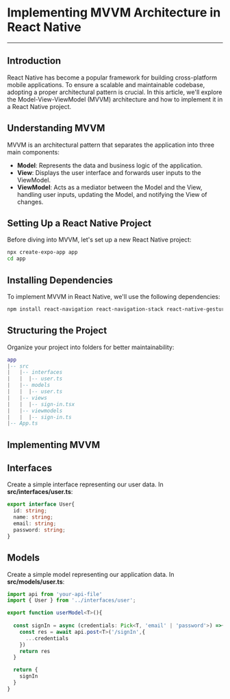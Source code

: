 # Implementing MVVM Architecture in React Native
___

## Introduction

React Native has become a popular framework for building cross-platform mobile applications. To ensure a scalable and maintainable codebase, adopting a proper architectural pattern is crucial. In this article, we'll explore the Model-View-ViewModel (MVVM) architecture and how to implement it in a React Native project.

## Understanding MVVM

MVVM is an architectural pattern that separates the application into three main components:

- **Model**: Represents the data and business logic of the application.
- **View**: Displays the user interface and forwards user inputs to the ViewModel.
- **ViewModel**: Acts as a mediator between the Model and the View, handling user inputs, updating the Model, and notifying the View of changes.

## Setting Up a React Native Project

Before diving into MVVM, let's set up a new React Native project:

```bash
npx create-expo-app app
cd app
```

## Installing Dependencies

To implement MVVM in React Native, we'll use the following dependencies:

```bash
npm install react-navigation react-navigation-stack react-native-gesture-handler
```

## Structuring the Project

Organize your project into folders for better maintainability:

```lua
app
|-- src
|   |-- interfaces
|   |  |-- user.ts
|   |-- models
|   |  |-- user.ts
|   |-- views
|   |  |-- sign-in.tsx
|   |-- viewmodels
|   |  |-- sign-in.ts
|-- App.ts
```

## **Implementing MVVM**

## Interfaces

Create a simple interface representing our user data. In **src/interfaces/user.ts**:

```ts
export interface User{
  id: string;
  name: string;
  email: string;
  password: string;
}
```

## Models

Create a simple model representing our application data. In **src/models/user.ts**:

```ts
import api from 'your-api-file'
import { User } from '../interfaces/user';

export function userModel<T>(){
  
  const signIn = async (credentials: Pick<T, 'email' | 'password'>) =>{
    const res = await api.post<T>('/signIn',{
      ...credentials
    })
    return res
  }

  return {
    signIn
  }
}
```
